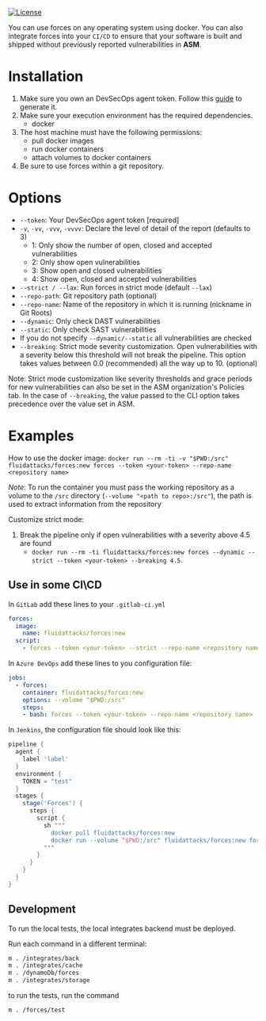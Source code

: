 <!--
SPDX-FileCopyrightText: 2022 Fluid Attacks <development@fluidattacks.com>

SPDX-License-Identifier: MPL-2.0
-->

[![License](https://img.shields.io/pypi/l/skims)](../LICENSE)

You can use forces on any operating system using docker.
You can also integrate forces into your `CI/CD` to ensure that your software is built and shipped without previously reported vulnerabilities in **ASM**.

# Installation

1. Make sure you own an DevSecOps agent token. Follow this [guide](https://docs.fluidattacks.com/machine/agent/installation/) to generate it.
2. Make sure your execution environment has the required dependencies.
   - docker
3. The host machine must have the following permissions:
   - pull docker images
   - run docker containers
   - attach volumes to docker containers
4. Be sure to use forces within a git repository.

# Options

- `--token`: Your DevSecOps agent token [required]
- `-v`, `-vv`, `-vvv`, `-vvvv`: Declare the level of detail of the report (defaults to 3)
  - 1: Only show the number of open, closed and accepted vulnerabilities
  - 2: Only show open vulnerabilities
  - 3: Show open and closed vulnerabilities
  - 4: Show open, closed and accepted vulnerabilities
- `--strict / --lax`: Run forces in strict mode (default `--lax`)
- `--repo-path`: Git repository path (optional)
- `--repo-name`: Name of the repository in which it is running (nickname in Git Roots)
- `--dynamic`: Only check DAST vulnerabilities
- `--static`: Only check SAST vulnerabilities
- If you do not specify `--dynamic/--static` all vulnerabilities are checked
- `--breaking`: Strict mode severity customization. Open vulnerabilities
  with a severity below this threshold will not break the pipeline. This option
  takes values between 0.0 (recommended) all the way up to 10. (optional)

Note: Strict mode customization like severity thresholds and grace periods
for new vulnerabilities can also be set in the ASM organization's Policies tab.
In the case of `--breaking`, the value passed to the CLI option takes
precedence over the value set in ASM.

# Examples

How to use the docker image:
`docker run --rm -ti -v "$PWD:/src" fluidattacks/forces:new forces --token <your-token> --repo-name <repository name>`

_Note_: To run the container you must pass the working repository as a volume to the `/src` directory (`--volume "<path to repo>:/src"`), the path is used to extract information from the repository

Customize strict mode:
1. Break the pipeline only if open vulnerabilities with a severity above
  4.5 are found
    - `docker run --rm -ti fluidattacks/forces:new
    forces --dynamic --strict --token <your-token> --breaking 4.5`.

## Use in some CI\CD

In `GitLab` add these lines to your `.gitlab-ci.yml`

```yaml
forces:
  image:
    name: fluidattacks/forces:new
  script:
    - forces --token <your-token> --strict --repo-name <repository name>
```

In `Azure DevOps` add these lines to you configuration file:

```yaml
jobs:
  - forces:
    container: fluidattacks/forces:new
    options: --volume "$PWD:/src"
    steps:
    - bash: forces --token <your-token> --repo-name <repository name>
```

In `Jenkins`, the configuration file should look like this:

```groovy
pipeline {
  agent {
    label 'label'
  }
  environment {
    TOKEN = "test"
  }
  stages {
    stage('Forces') {
      steps {
        script {
          sh """
            docker pull fluidattacks/forces:new
            docker run --volume "$PWD:/src" fluidattacks/forces:new forces --token ${TOKEN} --repo-name <repository name>
          """
        }
      }
    }
  }
}
```


## Development

To run the local tests, the local integrates backend must be deployed.

Run each command in a different terminal:

```bash
m . /integrates/back
m . /integrates/cache
m . /dynamoDb/forces
m . /integrates/storage
```

to run the tests, run the command

```bash
m . /forces/test
```
